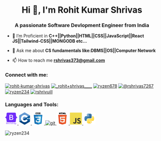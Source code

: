 <h1 align="center">Hi 👋, I'm Rohit Kumar Shrivas</h1>
<h3 align="center">A passionate Software Devlopment Engineer from India</h3>


- 🌱 I’m Proficient in **C++||Python||HTML||CSS||JavaScript||React JS||Tailwind-CSS||MONGODB etc...**

- 💬 Ask me about **CS fundamentals like:DBMS||OS||Computer Network**

- 📫 How to reach me **rshrivas373@gmail.com**

<h3 align="left">Connect with me:</h3>
<p align="left">
<a href="https://linkedin.com/in/rohit-kumar-shrivas" target="blank"><img align="center" src="https://raw.githubusercontent.com/rahuldkjain/github-profile-readme-generator/master/src/images/icons/Social/linked-in-alt.svg" alt="rohit-kumar-shrivas" height="30" width="40" /></a>
<a href="https://instagram.com/_rohit+shrivas____" target="blank"><img align="center" src="https://raw.githubusercontent.com/rahuldkjain/github-profile-readme-generator/master/src/images/icons/Social/instagram.svg" alt="_rohit+shrivas____" height="30" width="40" /></a>
<a href="https://www.codechef.com/users/ryzen678" target="blank"><img align="center" src="https://cdn.jsdelivr.net/npm/simple-icons@3.1.0/icons/codechef.svg" alt="ryzen678" height="30" width="40" /></a>
<a href="https://www.hackerrank.com/@rshrivas7267" target="blank"><img align="center" src="https://raw.githubusercontent.com/rahuldkjain/github-profile-readme-generator/master/src/images/icons/Social/hackerrank.svg" alt="@rshrivas7267" height="30" width="40" /></a>
<a href="https://www.leetcode.com/ryzen234" target="blank"><img align="center" src="https://raw.githubusercontent.com/rahuldkjain/github-profile-readme-generator/master/src/images/icons/Social/leet-code.svg" alt="ryzen234" height="30" width="40" /></a>
<a href="https://auth.geeksforgeeks.org/user/rshrivuill" target="blank"><img align="center" src="https://raw.githubusercontent.com/rahuldkjain/github-profile-readme-generator/master/src/images/icons/Social/geeks-for-geeks.svg" alt="rshrivuill" height="30" width="40" /></a>
</p>

<h3 align="left">Languages and Tools:</h3>
<p align="left"> <a href="https://getbootstrap.com" target="_blank" rel="noreferrer"> <img src="https://raw.githubusercontent.com/devicons/devicon/master/icons/bootstrap/bootstrap-plain-wordmark.svg" alt="bootstrap" width="40" height="40"/> </a> <a href="https://www.w3schools.com/cpp/" target="_blank" rel="noreferrer"> <img src="https://raw.githubusercontent.com/devicons/devicon/master/icons/cplusplus/cplusplus-original.svg" alt="cplusplus" width="40" height="40"/> </a> <a href="https://www.w3schools.com/css/" target="_blank" rel="noreferrer"> <img src="https://raw.githubusercontent.com/devicons/devicon/master/icons/css3/css3-original-wordmark.svg" alt="css3" width="40" height="40"/> </a> <a href="https://git-scm.com/" target="_blank" rel="noreferrer"> <img src="https://www.vectorlogo.zone/logos/git-scm/git-scm-icon.svg" alt="git" width="40" height="40"/> </a> <a href="https://www.w3.org/html/" target="_blank" rel="noreferrer"> <img src="https://raw.githubusercontent.com/devicons/devicon/master/icons/html5/html5-original-wordmark.svg" alt="html5" width="40" height="40"/> </a> <a href="https://developer.mozilla.org/en-US/docs/Web/JavaScript" target="_blank" rel="noreferrer"> <img src="https://raw.githubusercontent.com/devicons/devicon/master/icons/javascript/javascript-original.svg" alt="javascript" width="40" height="40"/> </a> <a href="https://www.python.org" target="_blank" rel="noreferrer"> <img src="https://raw.githubusercontent.com/devicons/devicon/master/icons/python/python-original.svg" alt="python" width="40" height="40"/> </a> </p>

<p><img align="center" src="https://github-readme-stats.vercel.app/api/top-langs?username=ryzen234&show_icons=true&locale=en&layout=compact" alt="ryzen234" /></p>
